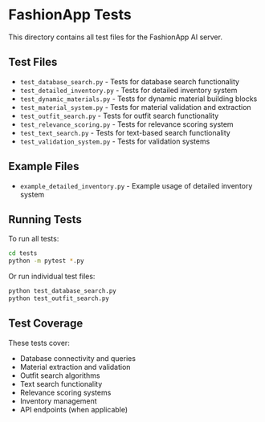 # FashionApp Tests

This directory contains all test files for the FashionApp AI server.

## Test Files

- `test_database_search.py` - Tests for database search functionality
- `test_detailed_inventory.py` - Tests for detailed inventory system
- `test_dynamic_materials.py` - Tests for dynamic material building blocks
- `test_material_system.py` - Tests for material validation and extraction
- `test_outfit_search.py` - Tests for outfit search functionality
- `test_relevance_scoring.py` - Tests for relevance scoring system
- `test_text_search.py` - Tests for text-based search functionality
- `test_validation_system.py` - Tests for validation systems

## Example Files

- `example_detailed_inventory.py` - Example usage of detailed inventory system

## Running Tests

To run all tests:

```bash
cd tests
python -m pytest *.py
```

Or run individual test files:

```bash
python test_database_search.py
python test_outfit_search.py
```

## Test Coverage

These tests cover:
- Database connectivity and queries
- Material extraction and validation
- Outfit search algorithms
- Text search functionality
- Relevance scoring systems
- Inventory management
- API endpoints (when applicable) 